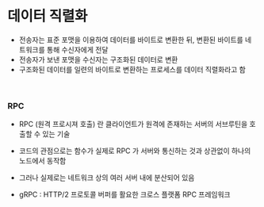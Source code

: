 # 데이터 직렬화

- 전송자는 표준 포맷을 이용하여 데이터를 바이트로 변환한 뒤, 변환된 바이트를 네트워크를 통해 수신자에게 전달
- 전송자가 보낸 포맷을 수신자는 구조화된 데이터로 변환
- 구조화된 데이터를 일련의 바이트로 변환하는 프로세스를 데이터 직렬화라고 함


<br />

### RPC 

- RPC (원격 프로시져 호출) 란 클라이언트가 원격에 존재하는 서버의 서브루틴을 호출할 수 있는 기술
- 코드의 관점으로는 함수가 실제로 RPC 가 서버와 통신하는 것과 상관없이 하나의 노드에서 동작함
- 그러나 실제로는 네트워크 상의 여러 서버 내에 분산되어 있음

- gRPC : HTTP/2 프로토콜 버퍼를 활요한 크로스 플랫폼 RPC 프레임워크